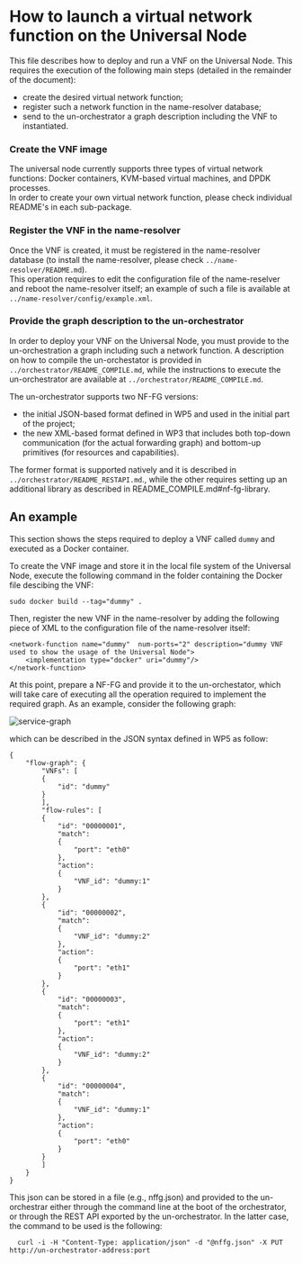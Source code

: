 # How to launch a virtual network function on the Universal Node

This file describes how to deploy and run a VNF on the Universal Node. This requires the execution of the following main steps (detailed in the remainder of the document):
*	create the desired virtual network function;
*	register such a network function in the name-resolver database;
*	send to the un-orchestrator a graph description including the VNF to instantiated.

### Create the VNF image
The universal node currently supports three types of virtual network functions: Docker containers, KVM-based virtual machines, and DPDK processes.  
In order to create your own virtual network function, please check individual README's in each sub-package.

### Register the VNF in the name-resolver
Once the VNF is created, it must be registered in the name-resolver database (to install the name-resolver, please check `../name-resolver/README.md`).  
This operation requires to edit the configuration file of the name-reselver and reboot the name-resolver itself; an example of such a file is available at `../name-resolver/config/example.xml`.

### Provide the graph description to the un-orchestrator
In order to deploy your VNF on the Universal Node, you must provide to the un-orchestration a graph including such a network function.
A description on how to compile the un-orchestator is provided in `../orchestrator/README_COMPILE.md`, while the instructions to execute the un-orchestrator are available at `../orchestrator/README_COMPILE.md`.

The un-orchestrator supports two NF-FG versions:
  * the initial JSON-based format defined in WP5 and used in the initial
    part of the project;
  * the new XML-based format defined in WP3 that includes both top-down
    communication (for the actual forwarding graph) and bottom-up primitives
    (for resources and capabilities).

The former format is supported natively and it is described in `../orchestrator/README_RESTAPI.md`., while the other requires setting up an additional library as described in README_COMPILE.md#nf-fg-library.

## An example

This section shows the steps required to deploy a VNF called `dummy` and executed as a Docker container.

To create the VNF image and store it in the local file system of the Universal Node, execute the following command in the folder containing the Docker file descibing the VNF:

    sudo docker build --tag="dummy" .
    
Then, register the new VNF in the name-resolver by adding the following piece of XML to the configuration file of the name-resolver itself:

	<network-function name="dummy"  num-ports="2" description="dummy VNF used to show the usage of the Universal Node">
		<implementation type="docker" uri="dummy"/>
	</network-function>

At this point, prepare a NF-FG and provide it to the un-orchestator, which will take care of executing all the operation required to implement the required graph. As an example, consider the following graph:

![service-graph](https://raw.githubusercontent.com/netgroup-polito/un-orchestrator/master/images/service-graph.png)

which can be described in the JSON syntax defined in WP5 as follow:

  
    {
        "flow-graph": {  
            "VNFs": [  
            {  
                "id": "dummy"  
            }  
            ],  
            "flow-rules": [  
            {  
                "id": "00000001",  
                "match": 
                {  
                    "port": "eth0"  
                },  
                "action": 
                {  
                    "VNF_id": "dummy:1"  
                }  
            },  
            {  
                "id": "00000002",  
                "match": 
                {  
                    "VNF_id": "dummy:2"  
                },  
                "action": 
                {  
                    "port": "eth1"  
                }  
            },  
            {  
                "id": "00000003",  
                "match": 
                {  
                    "port": "eth1"  
                },  
                "action": 
                {  
                    "VNF_id": "dummy:2"  
                }  
            },  
            {  
                "id": "00000004",  
                "match": 
                {  
                    "VNF_id": "dummy:1"  
                },  
                "action": 
                {      
                    "port": "eth0"  
                }  
            } 
            ]  
        }  
    }  
    
This json can be stored in a file (e.g., nffg.json) and provided to the un-orchestrar either through the command line at the boot of the orchestrator, or through the REST API exported by the un-orchestrator. In the latter case, the command to be used is the following:

      curl -i -H "Content-Type: application/json" -d "@nffg.json" -X PUT  http://un-orchestrator-address:port
